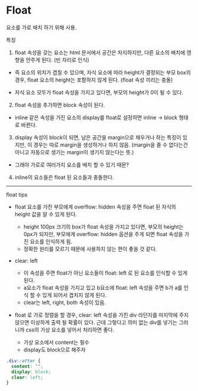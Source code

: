 # Float

요소를 가로 배치 하기 위해 사용.

특징

1. float 속성을 갖는 요소는 html 문서에서 공간은 차지하지만, 다른 요소의 배치에 영향을 안주게 된다. (빈 자리로 인식)

- 즉 요소의 위치가 겹칠 수 있으며, 자식 요소에 따라 height가 결정되는 부모 box의 경우, float 요소의 height는 포함하지 않게 된다. (float 속성 끼리는 충돌)

- 자식 요소 모두가 float 속성을 가지고 있다면, 부모의 height가 0이 될 수 있다.

2. float 속성을 추가하면 block 속성이 된다.

- inline 같은 속성을 가진 요소의 display를 float로 설정하면 inline -> block 형태로 바뀐다.

3. display 속성이 block이 되면, 남은 공간을 margin으로 채우거나 하는 특징이 있지만, 이 경우는 따로 margin을 생성하거나 하지 않음. (margin을 줄 수 없다는건 아니고 자동으로 생기는 margin이 생기지 않는다는 뜻.)

- 그래야 가로로 여러가지 요소를 배치 할 수 있기 때문?

4. inline의 요소들은 float 된 요소들과 충돌한다.

---

float tips

- float 요소를 가진 부모에게 overflow: hidden 속성을 주면 float 된 자식의 height 값을 알 수 있게 된다.

  - height 100px 크기의 box가 float 속성을 가지고 있다면, 부모의 height는 0px가 되지만, 부모에게 overflow: hidden 옵션을 주게 되면 float 속성을 가진 요소를 인식하게 됨.
  - 정확한 원리를 모르기 때문에 사용하지 않는 편이 좋을 것 같다.

- clear: left

  - 이 속성을 주면 float가 아닌 요소들이 float: left 로 된 요소를 인식할 수 있게 된다.
  - a요소가 float 속성을 가지고 있고 b요소에 float: left 속성을 주면 b가 a를 인식 할 수 있게 되어서 겹치지 않게 된다.
  - clear는 left, right, both 속성이 있음.

- float 로 가로 정렬을 할 경우, clear: left 속성을 가진 div 라던지를 마지막에 주지 않으면 이상하게 출력 될 확률이 있다. 근데 그렇다고 의미 없는 div를 넣기는 그러니까 css의 가상 요소를 넣어서 처리하면 좋다.
  - 가상 요소에서 content는 필수
  - display도 block으로 해주자

```css
.div::after {
  content: "";
  display: block;
  clear: left;
}
```
